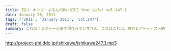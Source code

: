 ```yaml
---
title: 石川・ホンマ・ぶるんのBe-SIDE Your Life! vol.247-1
date: January 26, 2011
tags: ['2011', 'January 2011', 'vol.247']
draft: false
summary: これは！とジャージ姿で現れるホンマさん。これはこれは、意外とアーティスト的なシャレオツなジャージですが・・・NAMAE
---
```


http://project-phi.ddo.jp/ishikawa/ishikawa247_1.mp3
